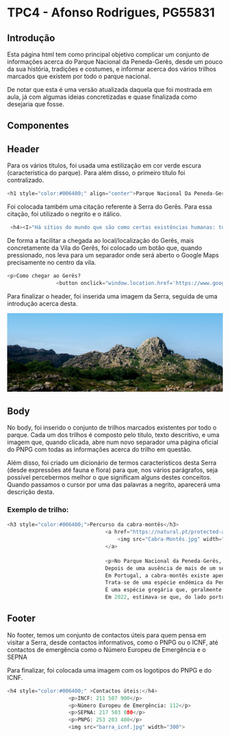 # TPC4 - Afonso Rodrigues, PG55831

## Introdução
Esta página html tem como principal objetivo complicar um conjunto de informações acerca do Parque Nacional da Peneda-Gerês, desde um pouco da sua história, tradições e costumes, e informar acerca dos vários trilhos marcados que existem por todo o parque nacional. 

De notar que esta é uma versão atualizada daquela que foi mostrada em aula, já com algumas ideias concretizadas e quase finalizada como desejaria que fosse. 

## Componentes

## Header

Para os vários títulos, foi usada uma estilização em cor verde escura (característica do parque). Para além disso, o primeiro título foi contralizado. 

```python
<h1 style="color:#006400;" align="center">Parque Nacional Da Peneda-Gerês</h1>     
```

Foi colocada também uma citação referente à Serra do Gerês. Para essa citação, foi utilizado o negrito e o itálico.

```python
 <h4><I>"Há sítios do mundo que são como certas existências humanas: tudo se conjuga para que nada falte à sua grandeza e perfeição. Este Gerês é um deles." - Miguel Torga</I></h4>    
```

De forma a facilitar a chegada ao local/localização do Gerês, mais concretamente da Vila do Gerês, foi colocado um botão que, quando pressionado, nos leva para um separador onde será aberto o Google Maps precisamente no centro da vila.

```python
<p>Como chegar ao Gerês?
                <button onclick="window.location.href='https://www.google.com/maps/place/Parque+Nacional+Peneda-Ger%C3%AAs/@41.7282173,-8.1652066,563m/data=!3m2!1e3!4b1!4m6!3m5!1s0xd256917fd47c523:0x6d193b91beb28db6!8m2!3d41.7282173!4d-8.1626317!16zL20vMDNoN2xt?entry=ttu&g_ep=EgoyMDI1MDMwMy4wIKXMDSoASAFQAw%3D%3D';">Mapa</button></p>
```

Para finalizar o header, foi inserida uma imagem da Serra, seguida de uma introdução acerca desta.

<img src="abertura_geres.jpg">

## Body

No body, foi inserido o conjunto de trilhos marcados existentes por todo o parque. Cada um dos trilhos é composto pelo título, texto descritivo, e uma imagem que, quando clicada, abre num novo separador uma página oficial do PNPG com todas as informações acerca do trilho em questão.

Além disso, foi criado um dicionário de termos característicos desta Serra (desde expressões até fauna e flora) para que, nos vários parágrafos, seja possível percebermos melhor o que significam alguns destes conceitos. Quando passamos o cursor por uma das palavras a negrito, aparecerá uma descrição desta.


### Exemplo de trilho:
```python
<h3 style="color:#006400;">Percurso da cabra-montês</h3>
                                <a href="https://natural.pt/protected-areas/parque-nacional-peneda-geres/pathways/percurso-cabra-montes?locale=pt" target="_blank">
                                    <img src="Cabra-Montês.jpg" width="500">
                                </a>

                                <p>No Parque Nacional da Peneda-Gerês, esta pequena rota, de interesse natural e paisagístico, tem o observatório da cabra-montês como principal ponto de interesse.
                                Depois de uma ausência de mais de um século, em 1998/9, a cabra-montês voltou a ocupar o território do Parque Nacional da Peneda-Gerês. Desde então, a sua população tem vindo a crescer e a expandir-se por toda a zona fronteiriça do parque.
                                Em Portugal, a cabra-montês existe apenas no Parque Nacional da Peneda-Gerês, resultado da libertação e fuga acidental de indivíduos em cercados em Espanha, pelo que este percurso oferece-lhe a possibilidade de observar este belo animal selvagem no seu habitat natural, a partir de um local (observatório) estabelecido para que as atividades de visitação se realizem sem prejuízo dos valores naturais presentes e respeitando as práticas tradicionais da comunidade local.
                                Trata-se de uma espécie endémica da Península Ibérica (ou seja apenas aqui existe), que tem a categoria de Quase Ameaçada. Após a extinção da Capra pyrenaica lusitanica no século XIX, desde 1999,  a subespécie que ocorre em Portugal é a Capra pyrenaica victoriae. 
                                É uma espécie gregária que, geralmente e na maior parte do ano, forma grupos do mesmo sexo. Na época de reprodução (finais do outono e inícios do inverno), os grupos juntam-se. A fêmea pode pesar entre 30 kg a 40 kg e ter 0,9 m a 1,3 m, sendo o macho maior entre 1 m a 1,5 m e 50 kg a 90 kg. Porém, em média, as fêmeas vivem mais tempo (até aos 22 anos), enquanto os machos se ficam pelos 15 anos. Têm, por norma, apenas uma cria por parto/ano e a gestação dura cerca de 5 meses. A maturidade sexual é atingida entre os 1,5 anos e os 3 anos, dependendo das condições do animal e recursos existentes. A sua dieta é variada (ervas, folhas de árvores...), adaptando-se aos recursos disponíveis. 
                                Em 2022, estimava-se que, do lado português, a população rondasse os 1.000 indivíduos maturos. Como se trata de uma população que resultou de um pequeno número inicial de indivíduos, tem pouca variedade genética, o que lhe confere alguma fragilidade.</p>
```

## Footer

No footer, temos um conjunto de contactos úteis para quem pensa em visitar a Serra, desde contactos informativos, como o PNPG ou o ICNF, até contactos de emergência como o Número Europeu de Emergência e o SEPNA

Para finalizar, foi colocada uma imagem com os logotipos do PNPG e do ICNF.

```python
<h4 style="color:#006400;" >Contactos úteis:</h4>
                    <p>INCF: 211 507 900</p>
                    <p>Número Europeu de Emergência: 112</p>
                    <p>SEPNA: 217 503 080</p>
                    <p>PNPG: 253 203 480</p>
                    <img src="barra_icnf.jpg" width="300">
```



